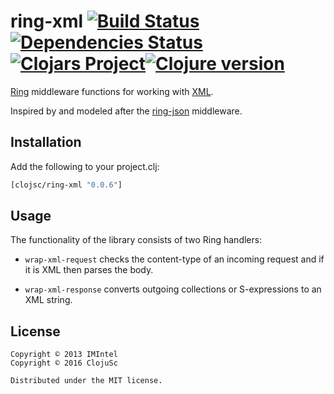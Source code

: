 # ring-xml [![Build Status][travis-badge]][travis][![Dependencies Status][deps-badge]][deps][![Clojars Project][clojars-badge]][clojars][![Clojure version][clojure-v]](project.clj)


[Ring](https://github.com/ring-clojure) middleware functions for working with
[XML](https://en.wikipedia.org/wiki/XML).

Inspired by and modeled after the
[ring-json](https://github.com/ring-clojure/ring-json) middleware.


## Installation

Add the following to your project.clj:

```clj
[clojsc/ring-xml "0.0.6"]
```


## Usage

The functionality of the library consists of two Ring handlers:

* `wrap-xml-request` checks the content-type of an incoming request and if it
  is XML then parses the body.

* `wrap-xml-response` converts outgoing collections or S-expressions to
  an XML string.


## License

```
Copyright © 2013 IMIntel
Copyright © 2016 ClojuSc

Distributed under the MIT license.
```

<!-- Named page links below: /-->

[travis]: https://travis-ci.org/clojusc/xml-ring
[travis-badge]: https://travis-ci.org/clojusc/xml-ring.png?branch=master
[deps]: http://jarkeeper.com/clojusc/xml-ring
[deps-badge]: http://jarkeeper.com/clojusc/xml-ring/status.svg
[logo]: https://avatars1.githubusercontent.com/u/18177940?v=3&s=200
[logo-large]: https://avatars1.githubusercontent.com/u/18177940?v=3&s=1000
[tag-badge]: https://img.shields.io/github/tag/clojusc/xml-ring.svg?maxAge=2592000
[tag]: https://github.com/clojusc/xml-ring/tags
[clojure-v]: https://img.shields.io/badge/clojure-1.8.0-blue.svg
[clojars]: https://clojars.org/clojusc/xml-ring
[clojars-badge]: https://img.shields.io/clojars/v/clojusc/xml-ring.svg
